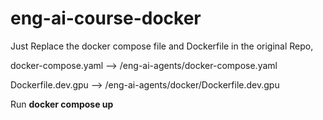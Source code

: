 # eng-ai-course-docker

Just Replace the docker compose file and Dockerfile in the original Repo,

docker-compose.yaml --> /eng-ai-agents/docker-compose.yaml

Dockerfile.dev.gpu --> /eng-ai-agents/docker/Dockerfile.dev.gpu

Run **docker compose up** 
